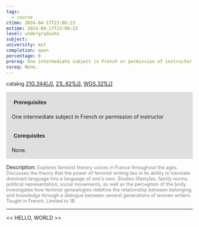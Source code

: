 ```yaml
---
tags:
  - course
ctime: 2024-04-17T23:06:23
mstime: 2024-04-17T23:06:23
level: undergraduate
subject: 
university: mit
completion: open
percentage: 0
prereq: One intermediate subject in French or permission of instructor
coreq: None.
---
```


catalog [21G.344[J]](http://student.mit.edu/catalog/m21Gd.html#21G.344), [21L.621[J]](http://student.mit.edu/catalog/m21La.html#21L.621), [WGS.321[J]](http://student.mit.edu/catalog/mWGSa.html#WGS.321)

<span style="display: block; padding: 15px; background-color: rgb(100, 100, 100, 0.2);"><font id="m_prereq2183_0" style="display: block; font-family: Arial, sans-serif; font-weight: bold; padding: 5px">Prerequisites</font><br><span id="prereq2183_0">One intermediate subject in French or permission of instructor</span></span>
<span style="display: block; padding: 15px; background-color: rgb(100, 100, 100, 0.2);"><font id="m_coreq2183_0" style="display: block; font-family: Arial, sans-serif; font-weight: bold; padding: 5px">Corequisites</font><br><span id="coreq2183_0">None.</span></span>

<font style="">Description:</font>
<font style="color: grey; font-size: 0.8rem;">Explores feminist literary voices in France throughout the ages. Discusses the theory that the power of feminist writing lies in its ability to translate dominant language into a language of one's own. Studies lifestyles, family norms, political representation, social movements, as well as the perception of the body. Investigates how feminist genealogies redefine the relationship between belonging and knowledge through a dialogue between several generations of women writers. Taught in French. Limited to 18.</font>



---

<< HELLO, WORLD >>
